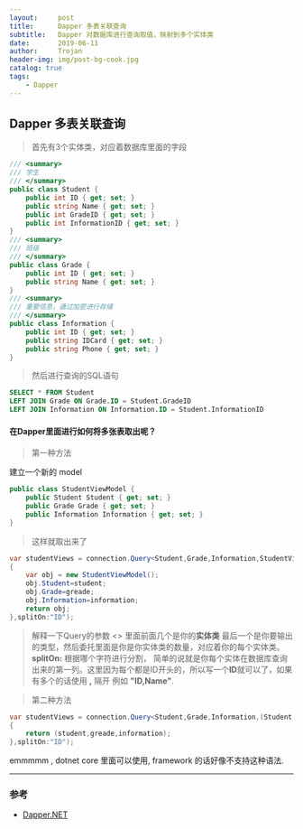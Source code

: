 ```yaml
---
layout:     post
title:      Dapper 多表关联查询
subtitle:   Dapper 对数据库进行查询取值，映射到多个实体类
date:       2019-06-11
author:     Trojan
header-img: img/post-bg-cook.jpg
catalog: true
tags:
    - Dapper
---
```


## Dapper 多表关联查询

> 首先有3个实体类，对应着数据库里面的字段

```csharp
/// <summary>
/// 学生
/// </summary>
public class Student {
    public int ID { get; set; }
    public string Name { get; set; }
    public int GradeID { get; set; }
    public int InformationID { get; set; }
}
/// <summary>
/// 班级
/// </summary>
public class Grade {
    public int ID { get; set; }
    public string Name { get; set; }
}
/// <summary>
/// 重要信息，通过加密进行存储
/// </summary>
public class Information {
    public int ID { get; set; }
    public string IDCard { get; set; }
    public string Phone { get; set; }
}
```
  

> 然后进行查询的SQL语句
```sql
SELECT * FROM Student 
LEFT JOIN Grade ON Grade.ID = Student.GradeID
LEFT JOIN Information ON Information.ID = Student.InformationID
```

#### 在Dapper里面进行如何将多张表取出呢？
> 第一种方法

建立一个新的 model

```csharp
public class StudentViewModel {
    public Student Student { get; set; }
    public Grade Grade { get; set; }
    public Information Information { get; set; }
}
```
> 这样就取出来了
```csharp
var studentViews = connection.Query<Student,Grade,Information,StudentViewModel>(sql,(student,greade,information)=>
{
    var obj = new StudentViewModel();
    obj.Student=student;
    obj.Grade=greade;
    obj.Information=information;
    return obj;
},splitOn:"ID");
```
> 解释一下Query的参数 <> 里面前面几个是你的**实体类** 最后一个是你要输出的类型，然后委托里面是你是你实体类的数量，对应着你的每个实体类。**splitOn:** 根据哪个字符进行分割， 简单的说就是你每个实体在数据库查询出来的第一列。这里因为每个都是ID开头的，所以写一个**ID**就可以了，如果有多个的话使用 **,** 隔开 例如 **"ID,Name"**.


> 第二种方法

```csharp
var studentViews = connection.Query<Student,Grade,Information,(Student,Grade,Information)>(sql,(student,greade,information)=>
{
    return (student,greade,information);
},splitOn:"ID");
```

emmmmm , dotnet core 里面可以使用, framework 的话好像不支持这种语法.

---
### 参考
- [Dapper.NET](https://riptutorial.com/zh-CN/dapper/example/1197/one-to-many-mapping)
